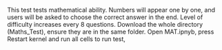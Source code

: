 This test tests mathematical ability. Numbers will appear one by one, and users will be asked to choose the correct answer in the end. Level of difficulty increases every 8 questions.
Download the whole directory (Maths_Test), ensure they are in the same folder.
Open MAT.ipnyb, press Restart kernel and run all cells to run test,
